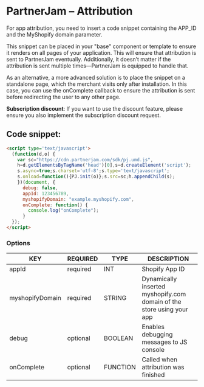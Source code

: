 # PartnerJam – Attribution

For app attribution, you need to insert a code snippet containing the APP_ID and the MyShopify domain parameter.

This snippet can be placed in your "base" component or template to ensure it renders on all pages of your application. This will ensure that attribution is sent to PartnerJam eventually. Additionally, it doesn’t matter if the attribution is sent multiple times—PartnerJam is equipped to handle that.

As an alternative, a more advanced solution is to place the snippet on a standalone page, which the merchant visits only after installation. In this case, you can use the onComplete callback to ensure the attribution is sent before redirecting the user to any other page.

**Subscription discount**: If you want to use the discount feature, please ensure you also implement the subscription discount request.

## Code snippet:
```html
<script type='text/javascript'>
  (function(d,o) {
    var sc="https://cdn.partnerjam.com/sdk/pj.umd.js",
    h=d.getElementsByTagName('head')[0],s=d.createElement('script');
    s.async=true;s.charset='utf-8';s.type='text/javascript';
    s.onload=function(){PJ.init(o)};s.src=sc;h.appendChild(s);
    })(document, {
      debug: false,
      appId: 123456789,
      myshopifyDomain: "example.myshopify.com",
      onComplete: function() {
        console.log("onComplete");
      }
  });
</script>
```

### Options
| KEY             | REQUIRED | TYPE     | DESCRIPTION                              |
| --------------- | -------- | -------- | ---------------------------------------- |
| appId           | required | INT      | Shopify App ID                           |
| myshopifyDomain | required | STRING   | Dynamically inserted myshopify.com domain of the store using your app |
| debug           | optional | BOOLEAN  | Enables debugging messages to JS console |
| onComplete      | optional | FUNCTION | Called when attribution was finished     |

